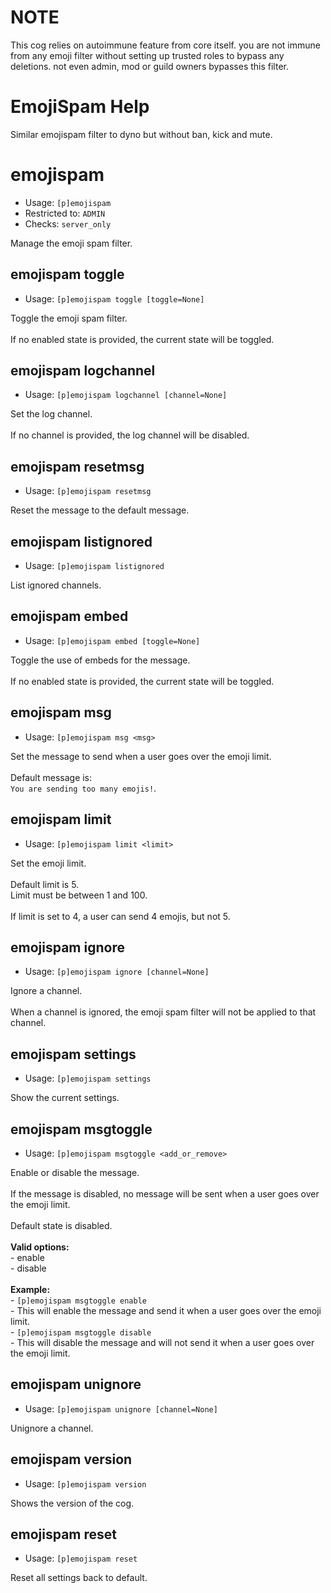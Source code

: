 # NOTE
This cog relies on autoimmune feature from core itself. you are not immune from any emoji filter without setting up trusted roles to bypass any deletions. not even admin, mod or guild owners bypasses this filter.

# EmojiSpam Help

Similar emojispam filter to dyno but without ban, kick and mute.

# emojispam
 - Usage: `[p]emojispam `
 - Restricted to: `ADMIN`
 - Checks: `server_only`

Manage the emoji spam filter.

## emojispam toggle
 - Usage: `[p]emojispam toggle [toggle=None] `

Toggle the emoji spam filter.<br/><br/>If no enabled state is provided, the current state will be toggled.

## emojispam logchannel
 - Usage: `[p]emojispam logchannel [channel=None] `

Set the log channel.<br/><br/>If no channel is provided, the log channel will be disabled.

## emojispam resetmsg
 - Usage: `[p]emojispam resetmsg `

Reset the message to the default message.

## emojispam listignored
 - Usage: `[p]emojispam listignored `

List ignored channels.

## emojispam embed
 - Usage: `[p]emojispam embed [toggle=None] `

Toggle the use of embeds for the message.<br/><br/>If no enabled state is provided, the current state will be toggled.

## emojispam msg
 - Usage: `[p]emojispam msg <msg> `

Set the message to send when a user goes over the emoji limit.<br/><br/>Default message is:<br/>`You are sending too many emojis!`.

## emojispam limit
 - Usage: `[p]emojispam limit <limit> `

Set the emoji limit.<br/><br/>Default limit is 5.<br/>Limit must be between 1 and 100.<br/><br/>If limit is set to 4, a user can send 4 emojis, but not 5.

## emojispam ignore
 - Usage: `[p]emojispam ignore [channel=None] `

Ignore a channel.<br/><br/>When a channel is ignored, the emoji spam filter will not be applied to that channel.

## emojispam settings
 - Usage: `[p]emojispam settings `

Show the current settings.

## emojispam msgtoggle
 - Usage: `[p]emojispam msgtoggle <add_or_remove> `

Enable or disable the message.<br/><br/>If the message is disabled, no message will be sent when a user goes over the emoji limit.<br/><br/>Default state is disabled.<br/><br/>**Valid options:**<br/>- enable<br/>- disable<br/><br/>**Example:**<br/>- `[p]emojispam msgtoggle enable`<br/>  - This will enable the message and send it when a user goes over the emoji limit.<br/>- `[p]emojispam msgtoggle disable`<br/>  - This will disable the message and will not send it when a user goes over the emoji limit.

## emojispam unignore
 - Usage: `[p]emojispam unignore [channel=None] `

Unignore a channel.

## emojispam version
 - Usage: `[p]emojispam version `

Shows the version of the cog.

## emojispam reset
 - Usage: `[p]emojispam reset `

Reset all settings back to default.